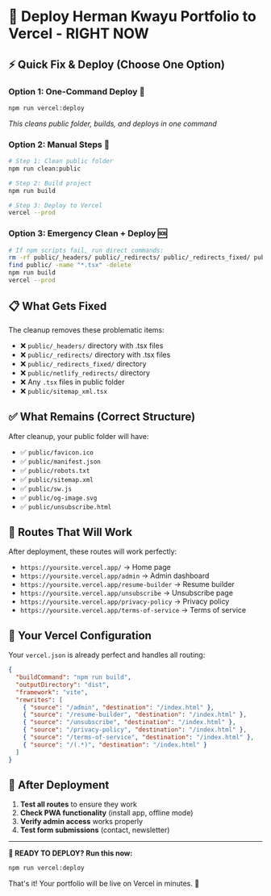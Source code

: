 # 🚀 Deploy Herman Kwayu Portfolio to Vercel - RIGHT NOW

## ⚡ Quick Fix & Deploy (Choose One Option)

### Option 1: One-Command Deploy 🎯
```bash
npm run vercel:deploy
```
*This cleans public folder, builds, and deploys in one command*

### Option 2: Manual Steps 🔧
```bash
# Step 1: Clean public folder
npm run clean:public

# Step 2: Build project  
npm run build

# Step 3: Deploy to Vercel
vercel --prod
```

### Option 3: Emergency Clean + Deploy 🆘
```bash
# If npm scripts fail, run direct commands:
rm -rf public/_headers/ public/_redirects/ public/_redirects_fixed/ public/netlify_redirects/
find public/ -name "*.tsx" -delete
npm run build
vercel --prod
```

## 📋 What Gets Fixed

The cleanup removes these problematic items:
- ❌ `public/_headers/` directory with .tsx files
- ❌ `public/_redirects/` directory with .tsx files  
- ❌ `public/_redirects_fixed/` directory
- ❌ `public/netlify_redirects/` directory
- ❌ Any `.tsx` files in public folder
- ❌ `public/sitemap_xml.tsx`

## ✅ What Remains (Correct Structure)

After cleanup, your public folder will have:
- ✅ `public/favicon.ico`
- ✅ `public/manifest.json`
- ✅ `public/robots.txt`
- ✅ `public/sitemap.xml`
- ✅ `public/sw.js`
- ✅ `public/og-image.svg`
- ✅ `public/unsubscribe.html`

## 🎯 Routes That Will Work

After deployment, these routes will work perfectly:
- `https://yoursite.vercel.app/` → Home page
- `https://yoursite.vercel.app/admin` → Admin dashboard
- `https://yoursite.vercel.app/resume-builder` → Resume builder
- `https://yoursite.vercel.app/unsubscribe` → Unsubscribe page
- `https://yoursite.vercel.app/privacy-policy` → Privacy policy
- `https://yoursite.vercel.app/terms-of-service` → Terms of service

## 🔧 Your Vercel Configuration

Your `vercel.json` is already perfect and handles all routing:

```json
{
  "buildCommand": "npm run build",
  "outputDirectory": "dist",
  "framework": "vite",
  "rewrites": [
    { "source": "/admin", "destination": "/index.html" },
    { "source": "/resume-builder", "destination": "/index.html" },
    { "source": "/unsubscribe", "destination": "/index.html" },
    { "source": "/privacy-policy", "destination": "/index.html" },
    { "source": "/terms-of-service", "destination": "/index.html" },
    { "source": "/(.*)", "destination": "/index.html" }
  ]
}
```

## 🎉 After Deployment

1. **Test all routes** to ensure they work
2. **Check PWA functionality** (install app, offline mode)
3. **Verify admin access** works properly
4. **Test form submissions** (contact, newsletter)

---

**🎯 READY TO DEPLOY? Run this now:**

```bash
npm run vercel:deploy
```

That's it! Your portfolio will be live on Vercel in minutes. 🚀